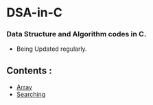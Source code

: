 # DSA-in-C
<h3>Data Structure and Algorithm codes in C.</h3>

* Being Updated regularly.

## Contents :

* [Array]()
* [Searching]()

